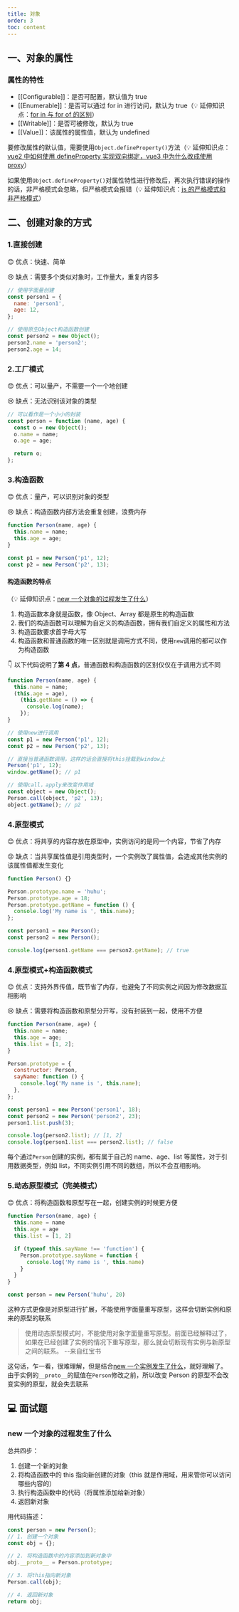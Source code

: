```yaml
---
title: 对象
order: 3
toc: content
---
```


## 一、对象的属性

### 属性的特性

- [[Configurable]]：是否可配置，默认值为 true
- [[Enumerable]]：是否可以通过 for in 进行访问，默认为 true（💡 延伸知识点：[for in 与 for of 的区别]()）
- [[Writable]]：是否可被修改，默认为 true
- [[Value]]：该属性的属性值，默认为 undefined

要修改属性的默认值，需要使用`Object.defineProperty()`方法（💡 延伸知识点：[vue2 中如何使用 defineProperty 实现双向绑定，vue3 中为什么改成使用 proxy]()）

如果使用`Object.defineProperty()`对属性特性进行修改后，再次执行错误的操作的话，非严格模式会忽略，但严格模式会报错（💡 延伸知识点：[js 的严格模式和非严格模式]()）

## 二、创建对象的方式

### 1.直接创建

😊 优点：快速、简单

😢 缺点：需要多个类似对象时，工作量大，重复内容多

```js
// 使用字面量创建
const person1 = {
  name: 'person1',
  age: 12,
};

// 使用原生Object构造函数创建
const person2 = new Object();
person2.name = 'person2';
person2.age = 14;
```

### 2.工厂模式

😊 优点：可以量产，不需要一个一个地创建

😢 缺点：无法识别该对象的类型

```js
// 可以看作是一个小小的封装
const person = function (name, age) {
  const o = new Object();
  o.name = name;
  o.age = age;

  return o;
};
```

### 3.构造函数

😊 优点：量产，可以识别对象的类型

😢 缺点：构造函数内部方法会重复创建，浪费内存

```js
function Person(name, age) {
  this.name = name;
  this.age = age;
}

const p1 = new Person('p1', 12);
const p2 = new Person('p2', 13);
```

#### 构造函数的特点

（💡 延伸知识点：[new 一个对象的过程发生了什么](#newObject)）

1. 构造函数本身就是函数，像 Object、Array 都是原生的构造函数
2. 我们的构造函数可以理解为自定义的构造函数，拥有我们自定义的属性和方法
3. 构造函数要求首字母大写
4. 构造函数和普通函数的唯一区别就是调用方式不同，使用`new`调用的都可以作为构造函数

👇 以下代码说明了**第 4 点**，普通函数和构造函数的区别仅仅在于调用方式不同

```js
function Person(name, age) {
  this.name = name;
  (this.age = age),
    (this.getName = () => {
      console.log(name);
    });
}

// 使用new进行调用
const p1 = new Person('p1', 12);
const p2 = new Person('p2', 13);

// 直接当普通函数调用，这样的话会直接将this挂载到window上
Person('p1', 12);
window.getName(); // p1

// 使用call，apply来改变作用域
const object = new Object();
Person.call(object, 'p2', 13);
object.getName(); // p2
```

### 4.原型模式

😊 优点：将共享的内容存放在原型中，实例访问的是同一个内容，节省了内存

😢 缺点：当共享属性值是引用类型时，一个实例改了属性值，会造成其他实例的该属性值都发生变化

```js
function Person() {}

Person.prototype.name = 'huhu';
Person.prototype.age = 18;
Person.prototype.getName = function () {
  console.log('My name is ', this.name);
};

const person1 = new Person();
const person2 = new Person();

console.log(person1.getName === person2.getName); // true
```

### 4.原型模式+构造函数模式

😊 优点：支持外界传值，既节省了内存，也避免了不同实例之间因为修改数据互相影响

😢 缺点：需要将构造函数和原型分开写，没有封装到一起，使用不方便

```js
function Person(name, age) {
  this.name = name;
  this.age = age;
  this.list = [1, 2];
}

Person.prototype = {
  constructor: Person,
  sayName: function () {
    console.log('My name is ', this.name);
  },
};

const person1 = new Person('person1', 18);
const person2 = new Person('person2', 23);
person1.list.push(3);

console.log(person2.list); // [1, 2]
console.log(person1.list === person2.list); // false
```

每个通过`Person`创建的实例，都有属于自己的 name、age、list 等属性，对于引用数据类型，例如 list，不同实例引用不同的数组，所以不会互相影响。

### 5.动态原型模式（完美模式）

😊 优点：将构造函数和原型写在一起，创建实例的时候更方便

```js
function Person(name, age) {
  this.name = name
  this.age = age
  this.list = [1, 2]

  if (typeof this.sayName !== 'function') {
    Person.prototype.sayName = function {
      console.log('My name is ', this.name)
    }
  }
}

const person = new Person('huhu', 20)
```

这种方式更像是对原型进行扩展，不能使用字面量重写原型，这样会切断实例和原来的原型的联系

> 使用动态原型模式时，不能使用对象字面量重写原型。前面已经解释过了，如果在已经创建了实例的情况下重写原型，那么就会切断现有实例与新原型之间的联系。 --来自红宝书

这句话，乍一看，很难理解，但是结合[new 一个实例发生了什么](#newObject)，就好理解了。
由于实例的`__proto__`的赋值在`Person`修改之前，所以改变 Person 的原型不会改变实例的原型，就会失去联系

## 💻 面试题

### <span id="newObject">new 一个对象的过程发生了什么</span>

总共四步：

1. 创建一个新的对象
2. 将构造函数中的 this 指向新创建的对象（this 就是作用域，用来管你可以访问哪些内容的）
3. 执行构造函数中的代码（将属性添加给新对象）
4. 返回新对象

用代码描述：

```js
const person = new Person();
// 1. 创建一个对象
const obj = {};

// 2. 将构造函数中的内容添加到新对象中
obj.__proto__ = Person.prototype;

// 3. 将this指向新对象
Person.call(obj);

// 4. 返回新对象
return obj;
```
